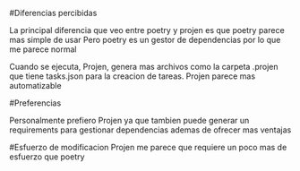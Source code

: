 #Diferencias percibidas

La principal diferencia que veo entre poetry y projen es que poetry parece mas simple de usar
Pero poetry es un gestor de dependencias por lo que me parece normal

Cuando se ejecuta, Projen, genera mas archivos como la carpeta .projen que tiene tasks.json para la creacion de tareas.
Projen parece mas automatizable

#Preferencias

Personalmente prefiero Projen ya que tambien puede generar un requirements para gestionar dependencias ademas de ofrecer mas ventajas


#Esfuerzo de modificacion
Projen me parece que requiere un poco mas de esfuerzo que poetry


